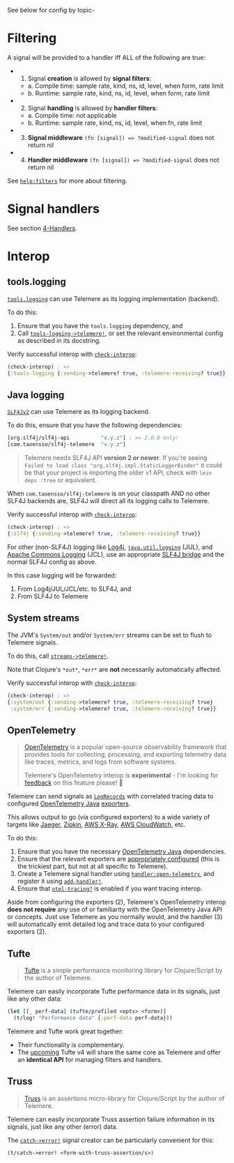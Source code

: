 See below for config by topic-

# Filtering

A signal will be provided to a handler iff ALL of the following are true:

- 1. Signal **creation** is allowed by **signal filters**:
	- a. Compile time: sample rate, kind, ns, id, level, when form, rate limit
	- b. Runtime: sample rate, kind, ns, id, level, when form, rate limit
	  
- 2. Signal **handling** is allowed by **handler filters**:
	- a. Compile time: not applicable
	- b. Runtime: sample rate, kind, ns, id, level, when fn, rate limit
	  
- 3. **Signal middleware** `(fn [signal]) => ?modified-signal` does not return nil
- 4. **Handler middleware** `(fn [signal]) => ?modified-signal` does not return nil

See [`help:filters`](https://cljdoc.org/d/com.taoensso/telemere/CURRENT/api/taoensso.telemere#help:filters) for more about filtering.

# Signal handlers

See section [4-Handlers](./4-Handlers).

# Interop

## tools.logging

[`tools.logging`](https://github.com/clojure/tools.logging) can use Telemere as its logging implementation (backend).

To do this:

1. Ensure that you have the `tools.logging` dependency, and
2. Call [`tools-logging->telemere!`](https://cljdoc.org/d/com.taoensso/telemere/CURRENT/api/taoensso.telemere.tools-logging#tools-logging-%3Etelemere!), or set the relevant environmental config as described in its docstring.

Verify successful interop with [`check-interop`](https://cljdoc.org/d/com.taoensso/telemere/CURRENT/api/taoensso.telemere#check-interop):

```clojure
(check-interop) ; =>
{:tools-logging {:sending->telemere? true, :telemere-receiving? true}}
```

## Java logging

[`SLF4Jv2`](https://www.slf4j.org/) can use Telemere as its logging backend.

To do this, ensure that you have the following dependencies:

```clojure
[org.slf4j/slf4j-api          "x.y.z"] ; >= 2.0.0 only!
[com.taoensso/slf4j-telemere  "x.y.z"]
```

> Telemere needs SLF4J API **version 2 or newer**. If you're seeing `Failed to load class "org.slf4j.impl.StaticLoggerBinder"` it could be that your project is importing the older v1 API, check with `lein deps :tree` or equivalent.

When `com.taoensso/slf4j-telemere` is on your classpath AND no other SLF4J backends are, SLF4J will direct all its logging calls to Telemere.

Verify successful interop with [`check-interop`](https://cljdoc.org/d/com.taoensso/telemere/CURRENT/api/taoensso.telemere#check-interop):

```clojure
(check-interop) ; =>
{:slf4j {:sending->telemere? true, :telemere-receiving? true}}
```

For other (non-SLF4J) logging like [Log4j](https://logging.apache.org/log4j/2.x/), [`java.util.logging`](https://docs.oracle.com/javase/8/docs/api/java/util/logging/package-summary.html) (JUL), and [Apache Commons Logging](https://commons.apache.org/proper/commons-logging/) (JCL), use an appropriate [SLF4J bridge](https://www.slf4j.org/legacy.html) and the normal SLF4J config as above.

In this case logging will be forwarded:

1. From Log4j/JUL/JCL/etc. to SLF4J, and
2. From SLF4J to Telemere

## System streams

The JVM's `System/out` and/or `System/err` streams can be set to flush to Telemere signals.

To do this, call [`streams->telemere!`](https://cljdoc.org/d/com.taoensso/telemere/CURRENT/api/taoensso.telemere#streams-%3Etelemere!).

Note that Clojure's `*out*`, `*err*` are **not** necessarily automatically affected.

Verify successful interop with [`check-interop`](https://cljdoc.org/d/com.taoensso/telemere/CURRENT/api/taoensso.telemere#check-interop):

```clojure
(check-interop) ; =>
{:system/out {:sending->telemere? true, :telemere-receiving? true}
 :system/err {:sending->telemere? true, :telemere-receiving? true}}
```

## OpenTelemetry

> [OpenTelemetry](https://opentelemetry.io/) is a popular open-source observability framework that provides tools for collecting, processing, and exporting telemetry data like traces, metrics, and logs from software systems.
> 
> Telemere's OpenTelemetry interop is **experimental** - I'm looking for [feedback](https://www.taoensso.com/telemere/slack) on this feature please! 🙏

Telemere can send signals as [`LogRecords`](https://opentelemetry.io/docs/specs/otel/logs/data-model/) with correlated tracing data to configured [OpenTelemetry Java](https://github.com/open-telemetry/opentelemetry-java) [exporters](https://opentelemetry.io/docs/languages/java/exporters/).

This allows output to go (via configured exporters) to a wide variety of targets like [Jaeger](https://www.jaegertracing.io/), [Zipkin](https://zipkin.io/), [AWS X-Ray](https://aws.amazon.com/xray/), [AWS CloudWatch](https://aws.amazon.com/cloudwatch/), etc.

To do this:

1. Ensure that you have the necessary [OpenTelemetry Java](https://github.com/open-telemetry/opentelemetry-java) dependencies.
2. Ensure that the relevant exporters are [appropriately configured](https://opentelemetry.io/docs/languages/java/configuration/) (this is the trickiest part, but not at all specific to Telemere).
3. Create a Telemere signal handler using [`handler:open-telemetry`](https://cljdoc.org/d/com.taoensso/telemere/CURRENT/api/taoensso.telemere.open-telemetry#handler:open-telemetry), and register it using [`add-handler!`](https://cljdoc.org/d/com.taoensso/telemere/CURRENT/api/taoensso.telemere#add-handler!).
4. Ensure that [`otel-tracing?`](https://cljdoc.org/d/com.taoensso/telemere/CURRENT/api/taoensso.telemere#otel-tracing?) is enabled if you want tracing interop.

Aside from configuring the exporters (2), Telemere's OpenTelemetry interop **does not require** any use of or familiarity with the OpenTelemetry Java API or concepts. Just use Telemere as you normally would, and the handler (3) will automatically emit detailed log and trace data to your configured exporters (2).

## Tufte

> [Tufte](https:/www.taoensso.com/tufte) is a simple performance monitoring library for Clojure/Script by the author of Telemere.

Telemere can easily incorporate Tufte performance data in its signals, just like any other data:

```clojure
(let [[_ perf-data] (tufte/profiled <opts> <form>)]
  (t/log! "Performance data" {:perf-data perf-data}))
```

Telemere and Tufte work great together:

- Their functionality is complementary.
- The [upcoming](https:/www.taoensso.com/roadmap) Tufte v4 will share the same core as Telemere and offer an **identical API** for managing filters and handlers.

## Truss

> [Truss](https://www.taoensso.com/truss) is an assertions micro-library for Clojure/Script by the author of Telemere.

Telemere can easily incorporate Truss assertion failure information in its signals, just like any other (error) data.

The [`catch->error!`](https://cljdoc.org/d/com.taoensso/telemere/CURRENT/api/taoensso.telemere#catch-%3Eerror!) signal creator can be particularly convenient for this:

```clojure
(t/catch->error! <form-with-truss-assertion/s>)
```
